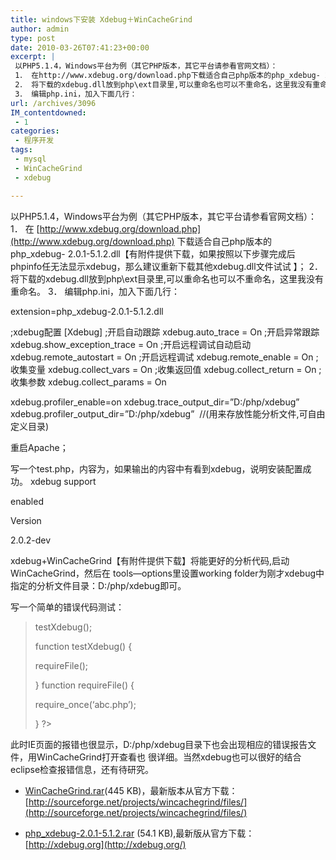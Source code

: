 ```yaml
---
title: windows下安装 Xdebug＋WinCacheGrind
author: admin
type: post
date: 2010-03-26T07:41:23+00:00
excerpt: |
 以PHP5.1.4，Windows平台为例（其它PHP版本，其它平台请参看官网文档）：
 1． 在http://www.xdebug.org/download.php下载适合自己php版本的php_xdebug- 2.0.1-5.1.2.dll【有附件提供下载，如果按照以下步骤完成后 phpinfo任无法显示xdebug，那么建议重新下载其他xdebug.dll文件试试 】；
 2． 将下载的xdebug.dll放到php\ext目录里,可以重命名也可以不重命名，这里我没有重命名。
 3． 编辑php.ini，加入下面几行：
url: /archives/3096
IM_contentdowned:
 - 1
categories:
 - 程序开发
tags:
 - mysql
 - WinCacheGrind
 - xdebug

---
```

以PHP5.1.4，Windows平台为例（其它PHP版本，其它平台请参看官网文档）：
1． 在 [http://www.xdebug.org/download.php](http://www.xdebug.org/download.php) 下载适合自己php版本的php_xdebug- 2.0.1-5.1.2.dll【有附件提供下载，如果按照以下步骤完成后 phpinfo任无法显示xdebug，那么建议重新下载其他xdebug.dll文件试试 】；
2． 将下载的xdebug.dll放到php\ext目录里,可以重命名也可以不重命名，这里我没有重命名。
3． 编辑php.ini，加入下面几行：

extension=php_xdebug-2.0.1-5.1.2.dll

;xdebug配置
[Xdebug]
;开启自动跟踪
xdebug.auto_trace = On
;开启异常跟踪
xdebug.show\_exception\_trace = On
;开启远程调试自动启动
xdebug.remote_autostart = On
;开启远程调试
xdebug.remote_enable = On
;收集变量
xdebug.collect_vars = On
;收集返回值
xdebug.collect_return = On
;收集参数
xdebug.collect_params = On

xdebug.profiler_enable=on
xdebug.trace\_output\_dir=”D:/php/xdebug”
xdebug.profiler\_output\_dir=”D:/php/xdebug”  //(用来存放性能分析文件,可自由定义目录)

重启Apache；

写一个test.php，内容为，如果输出的内容中有看到xdebug，说明安装配置成功。
 xdebug support

 enabled

 Version

 2.0.2-dev


xdebug+WinCacheGrind【有附件提供下载】将能更好的分析代码,启动WinCacheGrind，然后在 tools—options里设置working folder为刚才xdebug中指定的分析文件目录：D:/php/xdebug即可。

写一个简单的错误代码测试：

>
> testXdebug();
>
> function testXdebug() {
>
> requireFile();
>
> }
> function requireFile() {
>
> require_once(‘abc.php’);
>
> }
> ?>

此时IE页面的报错也很显示，D:/php/xdebug目录下也会出现相应的错误报告文件，用WinCacheGrind打开查看也 很详细。当然xdebug也可以很好的结合eclipse检查报错信息，还有待研究。

- [WinCacheGrind.rar](/wp-content/uploads/2010/12/WinCacheGrind.rar)(445 KB)，最新版本从官方下载： [http://sourceforge.net/projects/wincachegrind/files/](http://sourceforge.net/projects/wincachegrind/files/)

- [php_xdebug-2.0.1-5.1.2.rar](/wp-content/uploads/2010/12/php_xdebug-2.0.1-5.1.2.rar) (54.1 KB),最新版从官方下载： [http://xdebug.org](http://xdebug.org/)